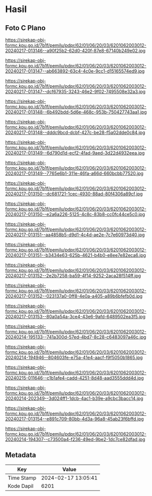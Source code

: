 # Hasil

## Foto C Plano

https://sirekap-obj-formc.kpu.go.id/7b1f/pemilu/pdpr/62/01/06/20/03/6201062003012-20240217-013146--a90f25b2-62d0-420f-87e8-67140b249e02.jpg

https://sirekap-obj-formc.kpu.go.id/7b1f/pemilu/pdpr/62/01/06/20/03/6201062003012-20240217-013147--ab663892-63c4-4c0e-9cc1-d15165574ed9.jpg

https://sirekap-obj-formc.kpu.go.id/7b1f/pemilu/pdpr/62/01/06/20/03/6201062003012-20240217-013147--dcf67935-3243-46e2-9f02-7495508e32a3.jpg

https://sirekap-obj-formc.kpu.go.id/7b1f/pemilu/pdpr/62/01/06/20/03/6201062003012-20240217-013148--6b492bdd-5d6e-468c-953b-750427743aa1.jpg

https://sirekap-obj-formc.kpu.go.id/7b1f/pemilu/pdpr/62/01/06/20/03/6201062003012-20240217-013148--dddc9bcd-dcbf-427c-be28-f5a02dde0c84.jpg

https://sirekap-obj-formc.kpu.go.id/7b1f/pemilu/pdpr/62/01/06/20/03/6201062003012-20240217-013149--6d790d1d-ecf2-4fad-9aed-3d22d4932eea.jpg

https://sirekap-obj-formc.kpu.go.id/7b1f/pemilu/pdpr/62/01/06/20/03/6201062003012-20240217-013149--7765e6b1-311e-46fa-a66d-660bcbb77520.jpg

https://sirekap-obj-formc.kpu.go.id/7b1f/pemilu/pdpr/62/01/06/20/03/6201062003012-20240217-013150--dc681721-1cec-4930-88ad-80f4306a89cf.jpg

https://sirekap-obj-formc.kpu.go.id/7b1f/pemilu/pdpr/62/01/06/20/03/6201062003012-20240217-013150--e2a6a226-5125-4c8c-83b8-cc0fc44ce5c0.jpg

https://sirekap-obj-formc.kpu.go.id/7b1f/pemilu/pdpr/62/01/06/20/03/6201062003012-20240217-013151--aa4858b5-d9d1-4c4d-ae2e-7c7e60973d40.jpg

https://sirekap-obj-formc.kpu.go.id/7b1f/pemilu/pdpr/62/01/06/20/03/6201062003012-20240217-013151--b3434e63-625b-4621-b4b0-e8ee7e82eca6.jpg

https://sirekap-obj-formc.kpu.go.id/7b1f/pemilu/pdpr/62/01/06/20/03/6201062003012-20240217-013152--2e2b7258-ba59-4f14-9252-2aca28f514ff.jpg

https://sirekap-obj-formc.kpu.go.id/7b1f/pemilu/pdpr/62/01/06/20/03/6201062003012-20240217-013152--023137a0-0ff8-4e0a-a405-a89b6bfefb0d.jpg

https://sirekap-obj-formc.kpu.go.id/7b1f/pemilu/pdpr/62/01/06/20/03/6201062003012-20240217-013153--80a0a54a-3ce4-43e6-9afd-6489502ea3f5.jpg

https://sirekap-obj-formc.kpu.go.id/7b1f/pemilu/pdpr/62/01/06/20/03/6201062003012-20240214-195133--741a300d-57ed-4bd7-8c28-c6483097a46c.jpg

https://sirekap-obj-formc.kpu.go.id/7b1f/pemilu/pdpr/62/01/06/20/03/6201062003012-20240214-194946--804603fe-e75a-41e4-aacf-f9f5050b1865.jpg

https://sirekap-obj-formc.kpu.go.id/7b1f/pemilu/pdpr/62/01/06/20/03/6201062003012-20240215-011646--c1b1afe4-cadd-4251-8d48-aad3555ddd4d.jpg

https://sirekap-obj-formc.kpu.go.id/7b1f/pemilu/pdpr/62/01/06/20/03/6201062003012-20240214-202349--3d024ff1-1dcb-4ac1-b39e-a9cbc3bacc14.jpg

https://sirekap-obj-formc.kpu.go.id/7b1f/pemilu/pdpr/62/01/06/20/03/6201062003012-20240217-013154--e891c709-80bb-4d3a-96a8-45ab23f6bffd.jpg

https://sirekap-obj-formc.kpu.go.id/7b1f/pemilu/pdpr/62/01/06/20/03/6201062003012-20240214-194307--c73500a4-f236-49ed-9be2-1dc7ce82dfad.jpg


## Metadata

| Key        | Value               |
| ---------- | ------------------- |
| Time Stamp | 2024-02-17 13:05:41 |
| Kode Dapil | 6201                |



